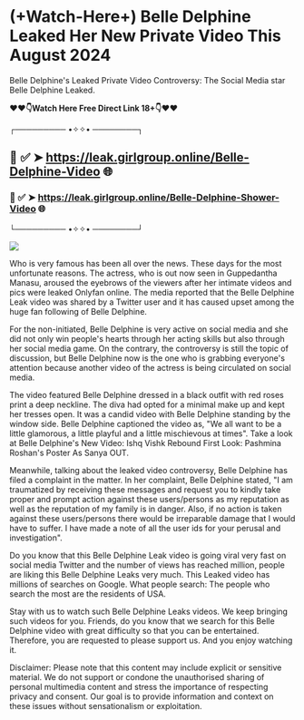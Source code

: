 # (+Watch-Here+) Belle Delphine Leaked Her New Private Video This August 2024
Belle Delphine's Leaked Private Video Controversy: The Social Media star Belle Delphine Leaked. 



**❤❤👇Watch Here Free Direct Link 18+👇❤❤**



┌───────── •✧✧• ────────┐



## 📌 ✅ ➤ https://leak.girlgroup.online/Belle-Delphine-Video 🌐



### 📌 ✅ ➤ https://leak.girlgroup.online/Belle-Delphine-Shower-Video 🌐



└───────── •✧✧• ────────┘

<a href='https://leak.girlgroup.online' title='PLAY NOW'><img src='https://blogger.googleusercontent.com/img/b/R29vZ2xl/AVvXsEi4F-elQIpeyB181LAymx2pfiPeD3Rai3Hrdcc8m1MZS3xdT1-0I9t5ONFx37GY94WdxDP_XzYttCeT_6FrPzAYAhCmWBlSVA0j7fqqYGeXtzugUzvu5U0vjZ-_Jy84V-mO9ZF6r2-sn4nSuIB4VcSO_ujFabxbzJZ-z1XWfhF4keqvQZuNESukUEM0vKM/s543/e82729_0eac070815174becaeff58939ca0cc46~mv2.webp' /></a>


Who is very famous has been all over the news. These days for the most unfortunate reasons. The actress, who is out now seen in Guppedantha Manasu, aroused the eyebrows of the viewers after her intimate videos and pics were leaked Onlyfan online. The media reported that the Belle Delphine Leak video was shared by a Twitter user and it has caused upset among the huge fan following of Belle Delphine.

 

For the non-initiated, Belle Delphine is very active on social media and she did not only win people's hearts through her acting skills but also through her social media game. On the contrary, the controversy is still the topic of discussion, but Belle Delphine now is the one who is grabbing everyone's attention because another video of the actress is being circulated on social media.

 

The video featured Belle Delphine dressed in a black outfit with red roses print a deep neckline. The diva had opted for a minimal make up and kept her tresses open. It was a candid video with Belle Delphine standing by the window side. Belle Delphine captioned the video as, "We all want to be a little glamorous, a little playful and a little mischievous at times". Take a look at Belle Delphine's New Video: Ishq Vishk Rebound First Look: Pashmina Roshan's Poster As Sanya OUT.

 

Meanwhile, talking about the leaked video controversy, Belle Delphine has filed a complaint in the matter. In her complaint, Belle Delphine stated, "I am traumatized by receiving these messages and request you to kindly take proper and prompt action against these users/persons as my reputation as well as the reputation of my family is in danger. Also, if no action is taken against these users/persons there would be irreparable damage that I would have to suffer. I have made a note of all the user ids for your perusal and investigation".

 

Do you know that this Belle Delphine Leak video is going viral very fast on social media Twitter and the number of views has reached million, people are liking this Belle Delphine Leaks very much. This Leaked video has millions of searches on Google. What people search: The people who search the most are the residents of USA.



Stay with us to watch such Belle Delphine Leaks videos. We keep bringing such videos for you. Friends, do you know that we search for this Belle Delphine video with great difficulty so that you can be entertained. Therefore, you are requested to please support us. And you enjoy watching it.

 

Disclaimer: Please note that this content may include explicit or sensitive material. We do not support or condone the unauthorised sharing of personal multimedia content and stress the importance of respecting privacy and consent. Our goal is to provide information and context on these issues without sensationalism or exploitation.
